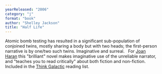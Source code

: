 ```yaml
---
yearReleased: "2006"
category: "j"
format: "book"
author: "Shelley Jackson"
title: "Half Life"
---
```

Atomic bomb testing has resulted in a significant  sub-population of conjoined twins, mostly sharing a body but with two heads; the  first-person narrative is by one/two such twins. Imaginative and surreal.
 
For <a href="https://gb.ivoox.com/en/episode-15-science-fiction-crowdfunding-and-media-repression-audios-mp3_rf_20311321_1.html"> Joan Haran</a> this "brilliant" novel makes imaginative use of the unreliable  narrator, and "teaches you to read critically" about both fiction and  non-fiction.
 
Included in the <a href="https://thinkgalactic.org/reading-lists/by-author/">Think Galactic</a>  reading list.
 